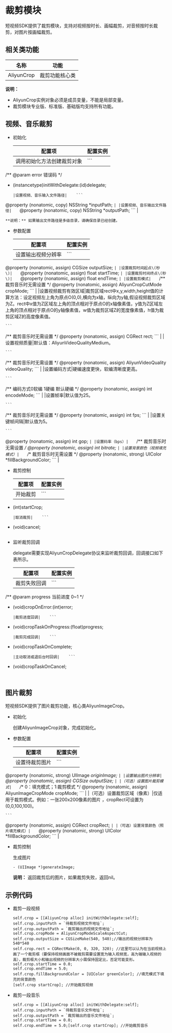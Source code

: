 # 裁剪模块

短视频SDK提供了裁剪模块，支持对视频按时长、画幅裁剪，对音频按时长裁剪，对图片按画幅裁剪。

## 相关类功能

|名称|功能|
|--|--|
|AliyunCrop|裁剪功能核心类|

**说明：**

-   AliyunCrop实例对象必须是成员变量，不能是局部变量。
-   裁剪模块专业版、标准版、基础版均支持所有功能。

## 视频、音乐裁剪

-   初始化

    |配置项|配置实例|
    |---|----|
    |调用初始化方法创建裁剪对象|    ```
/**
@param error 错误码
*/ 
- (instancetype)initWithDelegate:(id<AliyunCropDelegate>)delegate;
    ``` |
    |设置视频、音乐输入文件路径|    ```
@property (nonatomic, copy) NSString *inputPath;
    ``` |
    |设置视频、音乐输出文件路径|    ```
@property (nonatomic, copy) NSString *outputPath;
    ``` |

    **说明：** 如果输出文件路径是多级目录，请确保目录已经创建。

-   参数配置

    |配置项|配置实例|
    |---|----|
    |设置输出视频分辨率|    ```
@property (nonatomic, assign) CGSize outputSize;
    ``` |
    |设置裁剪时间起点\(秒\)|    ```
@property (nonatomic, assign) float startTime;
    ``` |
    |设置裁剪时间终点\(秒\)|    ```
@property (nonatomic, assign) float endTime;
    ``` |
    |设置裁剪模式|    ```
/**
裁剪音乐时无需设置
*/
@property (nonatomic, assign) AliyunCropCutMode cropMode;
    ``` |
    |设置视频裁剪有效区域|裁剪区域rect中x,y,width,height值的计算方法：设定视频左上角为原点O\(0,0\),横向为x轴，纵向为y轴,假设视频裁剪区域为Z。rect中x值为Z区域左上角的顶点相对于原点O的x轴像素值，y值为Z区域左上角的顶点相对于原点O的y轴像素值，w值为裁剪区域Z的宽度像素值，h值为裁剪区域Z的高度像素值。

    ```
/**
裁剪音乐时无需设置
*/
@property (nonatomic, assign) CGRect rect;
    ``` |
    |设置视频质量|默认值：AliyunVideoQualityMedium。

    ```
/**
裁剪音乐时无需设置
*/
@property (nonatomic, assign) AliyunVideoQuality videoQuality;
    ``` |
    |设置编码方式|硬编速度更快，软编清晰度更高。

    ```
/**
编码方式0软编  1硬编 默认硬编
*/
@property (nonatomic, assign) int encodeMode;
    ``` |
    |设置帧率|默认值为25。

    ```
/**
裁剪音乐时无需设置
*/
@property (nonatomic, assign) int fps;
    ``` |
    |设置关键帧间隔|默认值为5。

    ```
@property (nonatomic, assign) int gop;
    ``` |
    |设置码率（bps）|    ```
/**
裁剪音乐时无需设置
*/
@property (nonatomic, assign) int bitrate;
    ``` |
    |设置背景颜色（视频填充模式）|    ```
/**
裁剪音乐时无需设置
*/
@property (nonatomic, strong) UIColor *fillBackgroundColor;
    ``` |

-   裁剪控制

    |配置项|配置实例|
    |---|----|
    |开始裁剪|    ```
- (int)startCrop;
    ``` |
    |取消裁剪|    ```
- (void)cancel;
    ``` |

-   监听裁剪回调

    delegate需要实现AliyunCropDelegate协议来监听裁剪回调，回调接口如下表所示。

    |配置项|配置实例|
    |---|----|
    |裁剪失败回调|    ```
/**
@param progress 当前进度 0~1
*/
- (void)cropOnError:(int)error;
    ``` |
    |裁剪进度回调|    ```
- (void)cropTaskOnProgress:(float)progress;
    ``` |
    |裁剪完成回调|    ```
- (void)cropTaskOnComplete;
    ``` |
    |主动取消或退后台时回调|    ```
- (void)cropTaskOnCancel;
    ``` |


## 图片裁剪

短视频SDK提供了图片裁剪功能，核心类AliyunImageCrop。

-   初始化

    创建AliyunImageCrop对象，完成初始化。

-   参数配置

    |配置项|配置实例|
    |---|----|
    |设置待裁剪图片|    ```
@property (nonatomic, strong) UIImage *originImage;
    ``` |
    |设置输出图片分辨率|    ```
@property (nonatomic, assign) CGSize outputSize;
    ``` |
    |（可选）设置图片裁剪模式|    ```
/**
0：填充模式；1:裁剪模式
*/
@property (nonatomic, assign) AliyunImageCropMode cropMode;
    ``` |
    |（可选）设置裁剪区域（像素）|仅适用于裁剪模式。例如：一张200x200像素的图片 ，cropRect可设置为 \(0,0,100,100\)。

    ```
@property (nonatomic, assign) CGRect cropRect;
    ``` |
    |（可选）设置背景颜色（照片填充模式）|    ```
@property (nonatomic, strong) UIColor *fillBackgroundColor;
    ``` |

-   裁剪控制

    生成图片

    ```
    - (UIImage *)generateImage;
    ```

    **说明：** 返回裁剪后的图片，如果裁剪失败，返回nil。


## 示例代码

-   裁剪一段视频

    ```
    self.crop = [[AliyunCrop alloc] initWithDelegate:self];
    self.crop.inputPath = `待裁剪视频文件地址`;
    self.crop.outputPath = `裁剪输出的视频文件地址`;
    self.crop.cropMode = AliyunCropModeScaleAspectCut;
    self.crop.outputSize = CGSizeMake(540, 540);//输出的视频分辨率为540*540
    self.crop.rect = CGRectMake(0, 0, 320, 320); //这里可以认为在当前视频上画了一个裁剪框（要保持视频画面不被裁剪需要设置宽为输入视频宽，高为输输入视频的高），裁剪框大小和输出视频的分辨率大小需保持固定比，否定可能变形。
    self.crop.startTime = 0.0;
    self.crop.endTime = 5.0;
    self.crop.fillBackgroundColor = [UIColor greenColor]; //填充模式下填充的背景颜色
    [self.crop startCrop]; //开始裁剪视频
    ```

-   裁剪一段音乐

    ```
    self.crop = [[AliyunCrop alloc] initWithDelegate:self];
    self.crop.inputPath = `待裁剪音乐文件地址`;
    self.crop.outputPath = `裁剪输出的音乐文件地址`;
    self.crop.startTime = 0.0;
    self.crop.endTime = 5.0;[self.crop startCrop]; //开始裁剪音乐
    ```


